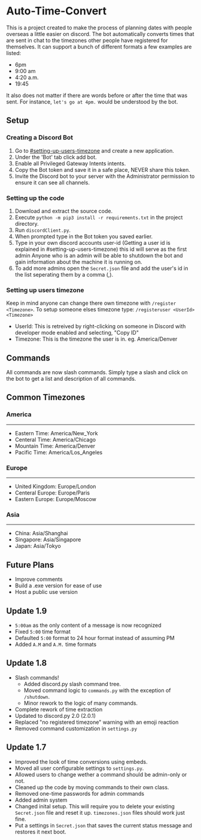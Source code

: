 # Auto-Time-Convert

This is a project created to make the process of planning dates with people overseas a little easier on discord.
The bot automatically converts times that are sent in chat to the timezones other people have registered for themselves.
It can support a bunch of different formats a few examples are listed:

- 6pm
- 9:00 am
- 4:20 a.m.
- 19:45

It also does not matter if there are words before or after the time that was sent. For instance, `let's go at 4pm.` would be understood by the bot.

## Setup

### Creating a Discord Bot

1. Go to [#setting-up-users-timezone](https://github.com/Wizardkoala/Auto-Time-Convert/edit/master/README.md#setting-up-users-timezone) and create a new application.
2. Under the 'Bot' tab click add bot.
3. Enable all Privileged Gateway Intents intents.
4. Copy the Bot token and save it in a safe place, NEVER share this token.
5. Invite the Discord bot to your server with the Administrator permission to ensure it can see all channels.

### Setting up the code

1. Download and extract the source code.
2. Execute `python -m pip3 install -r requirements.txt` in the project directory.
3. Run `discordClient.py`.
4. When prompted type in the Bot token you saved earlier.
5. Type in your own discord accounts user-id (Getting a user id is explained in #setting-up-users-timezone) this id will serve as the first admin
Anyone who is an admin will be able to shutdown the bot and gain information about the machine it is running on.
6. To add more admins open the `Secret.json` file and add the user's id in the list seperating them by a comma (,).

### Setting up users timezone

Keep in mind anyone can change there own timezone with `/register <Timezone>`. To setup someone elses timezone type: `/registeruser <UserId> <Timezone>`

- UserId: This is retreived by right-clicking on someone in Discord with developer mode enabled and selecting, "Copy ID"
- Timezone: This is the timezone the user is in. eg. America/Denver

## Commands

All commands are now slash commands. Simply type a slash and click on the bot to get a list and description of all commands.

## Common Timezones

### America

---

- Eastern Time: America/New_York
- Centeral Time: America/Chicago
- Mountain Time: America/Denver
- Pacific Time: America/Los_Angeles

### Europe

---

- United Kingdom: Europe/London
- Centeral Europe: Europe/Paris
- Eastern Europe: Europe/Moscow

### Asia

---

- China: Asia/Shanghai
- Singapore: Asia/Singapore
- Japan: Asia/Tokyo

## Future Plans

- Improve comments
- Build a .exe version for ease of use
- Host a public use version

## Update 1.9

- `5:00am` as the only content of a message is now recognized
- Fixed `5:00` time format
- Defaulted `5:00` format to 24 hour format instead of assuming PM
- Added `A.M` and `A.M.` time formats

## Update 1.8

- Slash commands!
  - Added discord.py slash command tree.
  - Moved command logic to `commands.py` with the exception of `/shutdown`.
  - Minor rework to the logic of many commands.
- Complete rework of time extraction
- Updated to discord.py 2.0 (2.0.1)
- Replaced "no registered timezone" warning with an emoji reaction
- Removed command customization in `settings.py`

## Update 1.7

- Improved the look of time conversions using embeds.
- Moved all user configurable settings to `settings.py`.
- Allowed users to change wether a command should be admin-only or not.
- Cleaned up the code by moving commands to their own class.
- Removed one-time passwords for admin commands
- Added admin system
- Changed inital setup. This will require you to delete your existing `Secret.json` file and reset it up. `timezones.json` files should work just fine.
- Put a settings in `Secret.json` that saves the current status message and restores it next boot.

